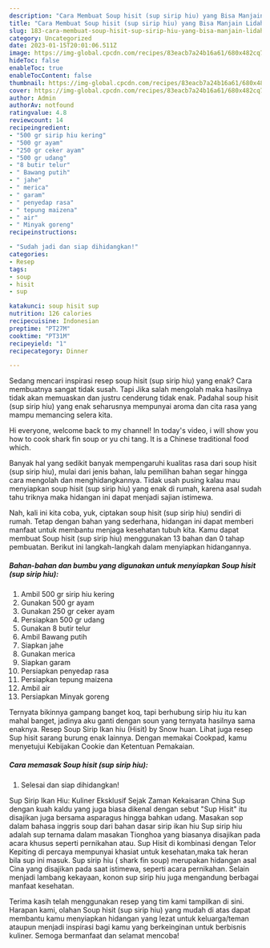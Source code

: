 ```yaml
---
description: "Cara Membuat Soup hisit (sup sirip hiu) yang Bisa Manjain Lidah"
title: "Cara Membuat Soup hisit (sup sirip hiu) yang Bisa Manjain Lidah"
slug: 183-cara-membuat-soup-hisit-sup-sirip-hiu-yang-bisa-manjain-lidah
category: Uncategorized
date: 2023-01-15T20:01:06.511Z
image: https://img-global.cpcdn.com/recipes/83eacb7a24b16a61/680x482cq70/soup-hisit-sup-sirip-hiu-foto-resep-utama.jpg
hideToc: false
enableToc: true
enableTocContent: false
thumbnail: https://img-global.cpcdn.com/recipes/83eacb7a24b16a61/680x482cq70/soup-hisit-sup-sirip-hiu-foto-resep-utama.jpg
cover: https://img-global.cpcdn.com/recipes/83eacb7a24b16a61/680x482cq70/soup-hisit-sup-sirip-hiu-foto-resep-utama.jpg
author: Admin
authorAv: notfound
ratingvalue: 4.8
reviewcount: 14
recipeingredient:
- "500 gr sirip hiu kering"
- "500 gr ayam"
- "250 gr ceker ayam"
- "500 gr udang"
- "8 butir telur"
- " Bawang putih"
- " jahe"
- " merica"
- " garam"
- " penyedap rasa"
- " tepung maizena"
- " air"
- " Minyak goreng"
recipeinstructions:

- "Sudah jadi dan siap dihidangkan!"
categories:
- Resep
tags:
- soup
- hisit
- sup

katakunci: soup hisit sup 
nutrition: 126 calories
recipecuisine: Indonesian
preptime: "PT27M"
cooktime: "PT31M"
recipeyield: "1"
recipecategory: Dinner

---
```



Sedang mencari inspirasi resep soup hisit (sup sirip hiu) yang enak? Cara membuatnya sangat tidak susah. Tapi Jika salah mengolah maka hasilnya tidak akan memuaskan dan justru cenderung tidak enak. Padahal soup hisit (sup sirip hiu) yang enak seharusnya mempunyai aroma dan cita rasa yang mampu memancing selera kita.


Hi everyone, welcome back to my channel! In today&#39;s video, i will show you how to cook shark fin soup or yu chi tang. It is a Chinese traditional food which.

Banyak hal yang sedikit banyak mempengaruhi kualitas rasa dari soup hisit (sup sirip hiu), mulai dari jenis bahan, lalu pemilihan bahan segar hingga cara mengolah dan menghidangkannya. Tidak usah pusing kalau mau menyiapkan soup hisit (sup sirip hiu) yang enak di rumah, karena asal sudah tahu triknya maka hidangan ini dapat menjadi sajian istimewa.


Nah, kali ini kita coba, yuk, ciptakan soup hisit (sup sirip hiu) sendiri di rumah. Tetap dengan bahan yang sederhana, hidangan ini dapat memberi manfaat untuk membantu menjaga kesehatan tubuh kita. Kamu dapat membuat Soup hisit (sup sirip hiu) menggunakan 13 bahan dan 0 tahap pembuatan. Berikut ini langkah-langkah dalam menyiapkan hidangannya.

<!--inarticleads1-->

##### Bahan-bahan dan bumbu yang digunakan untuk menyiapkan Soup hisit (sup sirip hiu):

1. Ambil 500 gr sirip hiu kering
1. Gunakan 500 gr ayam
1. Gunakan 250 gr ceker ayam
1. Persiapkan 500 gr udang
1. Gunakan 8 butir telur
1. Ambil  Bawang putih
1. Siapkan  jahe
1. Gunakan  merica
1. Siapkan  garam
1. Persiapkan  penyedap rasa
1. Persiapkan  tepung maizena
1. Ambil  air
1. Persiapkan  Minyak goreng


Ternyata bikinnya gampang banget koq, tapi berhubung sirip hiu itu kan mahal banget, jadinya aku ganti dengan soun yang ternyata hasilnya sama enaknya. Resep Soup Sirip Ikan hiu (Hisit) by Snow huan. Lihat juga resep Sup hisit sarang burung enak lainnya. Dengan memakai Cookpad, kamu menyetujui Kebijakan Cookie dan Ketentuan Pemakaian. 

<!--inarticleads2-->

##### Cara memasak Soup hisit (sup sirip hiu):


1. Selesai dan siap dihidangkan!

Sup Sirip Ikan Hiu: Kuliner Eksklusif Sejak Zaman Kekaisaran China Sup dengan kuah kaldu yang juga biasa dikenal dengan sebut &#34;Sup Hisit&#34; itu disajikan juga bersama asparagus hingga bahkan udang. Masakan sop dalam bahasa inggris soup dari bahan dasar sirip ikan hiu Sup sirip hiu adalah sup ternama dalam masakan Tionghoa yang biasanya disajikan pada acara khusus seperti pernikahan atau. Sup Hisit di kombinasi dengan Telor Kepiting di percaya mempunyai khasiat untuk kesehatan,maka tak heran bila sup ini masuk. Sup sirip hiu ( shark fin soup) merupakan hidangan asal Cina yang disajikan pada saat istimewa, seperti acara pernikahan. Selain menjadi lambang kekayaan, konon sup sirip hiu juga mengandung berbagai manfaat kesehatan. 

Terima kasih telah menggunakan resep yang tim kami tampilkan di sini. Harapan kami, olahan Soup hisit (sup sirip hiu) yang mudah di atas dapat membantu kamu menyiapkan hidangan yang lezat untuk keluarga/teman ataupun menjadi inspirasi bagi kamu yang berkeinginan untuk berbisnis kuliner. Semoga bermanfaat dan selamat mencoba!
